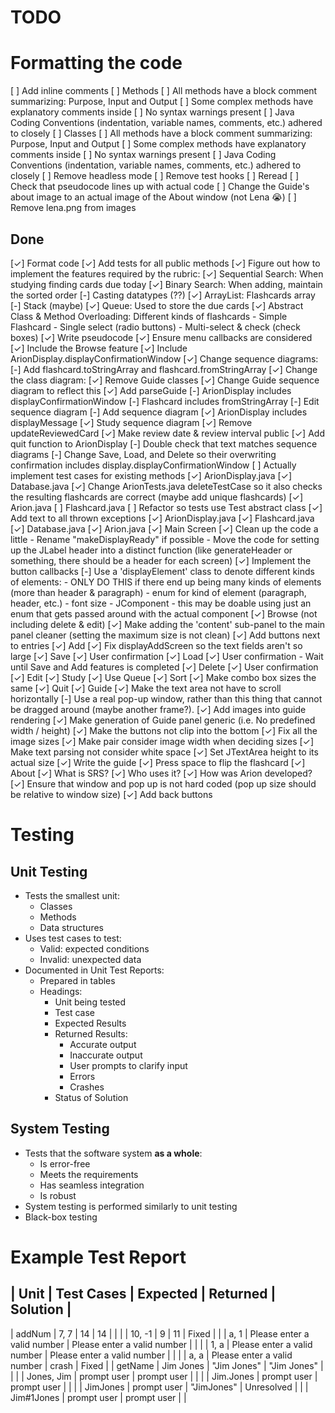 # TODO
# Formatting the code
[ ] Add inline comments
    [ ] Methods
        [ ] All methods have a block comment summarizing: Purpose, Input and Output
        [ ] Some complex methods have explanatory comments inside
        [ ] No syntax warnings present
        [ ] Java Coding Conventions (indentation, variable names, comments, etc.) adhered to closely
    [ ] Classes
        [ ] All methods have a block comment summarizing: Purpose, Input and Output
        [ ] Some complex methods have explanatory comments inside
        [ ] No syntax warnings present
        [ ] Java Coding Conventions (indentation, variable names, comments, etc.) adhered to closely
[ ] Remove headless mode
[ ] Remove test hooks
[ ] Reread
    [ ] Check that pseudocode lines up with actual code
[ ] Change the Guide's about image to an actual image of the About window (not Lena 😭)
[ ] Remove lena.png from images

## Done
[✓] Format code
[✓] Add tests for all public methods
[✓] Figure out how to implement the features required by the rubric:
    [✓] Sequential Search: When studying finding cards due today
    [✓] Binary Search: When adding, maintain the sorted order
    [-] Casting datatypes (??)
    [✓] ArrayList: Flashcards array
    [-] Stack (maybe)
    [✓] Queue: Used to store the due cards
    [✓] Abstract Class & Method Overloading: Different kinds of flashcards
        - Simple Flashcard
        - Single select (radio buttons)
        - Multi-select & check (check boxes)
[✓] Write pseudocode
    [✓] Ensure menu callbacks are considered
        [✓] Include the Browse feature
    [✓] Include ArionDisplay.displayConfirmationWindow
[✓] Change sequence diagrams:
    [-] Add flashcard.toStringArray and flashcard.fromStringArray
    [✓] Change the class diagram:
        [✓] Remove Guide classes
            [✓] Change Guide sequence diagram to reflect this
        [✓] Add parseGuide
        [-] ArionDisplay includes displayConfirmationWindow
        [-] Flashcard includes fromStringArray
            [-] Edit sequence diagram
            [-] Add sequence diagram
        [✓] ArionDisplay includes displayMessage
            [✓] Study sequence diagram
        [✓] Remove updateReviewedCard
        [✓] Make review date & review interval public
        [✓] Add quit function to ArionDisplay
    [-] Double check that text matches sequence diagrams
    [-] Change Save, Load, and Delete so their overwriting confirmation includes display.displayConfirmationWindow
[ ] Actually implement test cases for existing methods
    [✓] ArionDisplay.java
    [✓] Database.java
        [✓] Change ArionTests.java deleteTestCase so it also checks the resulting flashcards are correct (maybe add unique flashcards)
    [✓] Arion.java
    [ ] Flashcard.java
    [ ] Refactor so tests use Test abstract class
[✓] Add text to all thrown exceptions
    [✓] ArionDisplay.java
    [✓] Flashcard.java
    [✓] Database.java
    [✓] Arion.java
[✓] Main Screen
    [✓] Clean up the code a little
        - Rename "makeDisplayReady" if possible
        - Move the code for setting up the JLabel header into a distinct function
            (like generateHeader or something, there should be a header for each screen)
    [✓] Implement the button callbacks
    [-] Use a 'displayElement' class to denote different kinds of elements:
        - ONLY DO THIS if there end up being many kinds of elements (more than header & paragraph)
        - enum for kind of element (paragraph, header, etc.)
        - font size
        - JComponent
        - this may be doable using just an enum that gets passed around with the actual component
[✓] Browse (not including delete & edit)
    [✓] Make adding the 'content' sub-panel to the main panel cleaner (setting the maximum size is not clean)
    [✓] Add buttons next to entries
[✓] Add
    [✓] Fix displayAddScreen so the text fields aren't so large
[✓] Save
    [✓] User confirmation
[✓] Load
    [✓] User confirmation
    - Wait until Save and Add features is completed
[✓] Delete
    [✓] User confirmation
[✓] Edit
[✓] Study
    [✓] Use Queue
[✓] Sort
    [✓] Make combo box sizes the same
[✓] Quit
[✓] Guide
    [✓] Make the text area not have to scroll horizontally
    [-] Use a real pop-up window, rather than this thing that cannot be dragged around (maybe another frame?).
    [✓] Add images into guide rendering
    [✓] Make generation of Guide panel generic (i.e. No predefined width / height)
    [✓] Make the buttons not clip into the bottom
    [✓] Fix all the image sizes
    [✓] Make pair consider image width when deciding sizes
    [✓] Make text parsing not consider white space
    [✓] Set JTextArea height to its actual size
    [✓] Write the guide
[✓] Press space to flip the flashcard
[✓] About
    [✓] What is SRS?
    [✓] Who uses it?
    [✓] How was Arion developed?
[✓] Ensure that window and pop up is not hard coded (pop up size should be relative to window size)
[✓] Add back buttons

# Testing

## Unit Testing
- Tests the smallest unit:
    - Classes
    - Methods
    - Data structures
- Uses test cases to test:
    - Valid: expected conditions
    - Invalid: unexpected data
- Documented in Unit Test Reports:
    - Prepared in tables
    - Headings:
        - Unit being tested
        - Test case
        - Expected Results
        - Returned Results:
            - Accurate output
            - Inaccurate output
            - User prompts to clarify input
            - Errors
            - Crashes
        - Status of Solution

## System Testing
- Tests that the software system **as a whole**:
    - Is error-free
    - Meets the requirements
    - Has seamless integration
    - Is robust
- System testing is performed similarly to unit testing
- Black-box testing

# Example Test Report
| Unit    | Test Cases | Expected                    | Returned                     | Solution      |
-----------------------------------------------------------------------------------------------------
| addNum  | 7, 7       | 14                          | 14                           |               |
|         | 10, -1     | 9                           | 11                           | Fixed         |
|         | a, 1       | Please enter a valid number | Please enter a valid number  |               |
|         | 1, a       | Please enter a valid number | Please enter a valid number  |               |
|         | a, a       | Please enter a valid number | crash                        | Fixed         |
| getName | Jim Jones  | "Jim Jones"                 | "Jim Jones"                  |               |
|         | Jones, Jim | prompt user                 | prompt user                  |               |
|         | Jim.Jones  | prompt user                 | prompt user                  |               |
|         | JimJones   | prompt user                 | "JimJones"                   | Unresolved    |
|         | Jim#1Jones | prompt user                 | prompt user                  |               |
